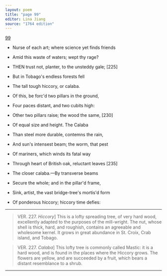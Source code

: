 ```yaml
---
layout: poem
title: "page 99"
editor: Lina Jiang
source: "1764 edition"
---
```



[99]()

- Nurse of each art; where science yet finds friends
- Amid this waste of waters; wept thy rage?

- THEN trust not, planter, to the unsteddy gale; [225]
- But in Tobago's endless forests fell
- The tall tough hiccory, or calaba.
- Of this, be forc'd two pillars in the ground,
- Four paces distant, and two cubits high:
- Other two pillars raise; the wood the same, [230]
- Of equal size and height. The Calaba
- Than steel more durable, contemns the rain,
- And sun's intensest beam; the worm, that pest
- Of mariners, which winds its fatal way
- Through heart of British oak, reluctant leaves [235]
- The closer calaba.—By transverse beams
- Secure the whole; and in the pillar'd frame,
- Sink, artist, the vast bridge-tree's mortis'd form
- Of ponderous hiccory; hiccory time defies:

---

> VER. 227. *Hiccory*\] This is a lofty spreading tree, of very hard wood, excellently adapted to the purposes of the mill-wright. The nut, whose shell is thick, hard, and roughish, contains an agreeable and wholesome kernel. It grows in great abundance in St. Croix, Crab island, and Tobago.

> VER. 227. *Calaba*\] This lofty tree is commonly called Mastic: it is a hard wood, and is found in the places where the Hiccory grows. The flowers are yellow, and are succeeded by a fruit, which bears a distant resemblance to a shrub.

---
